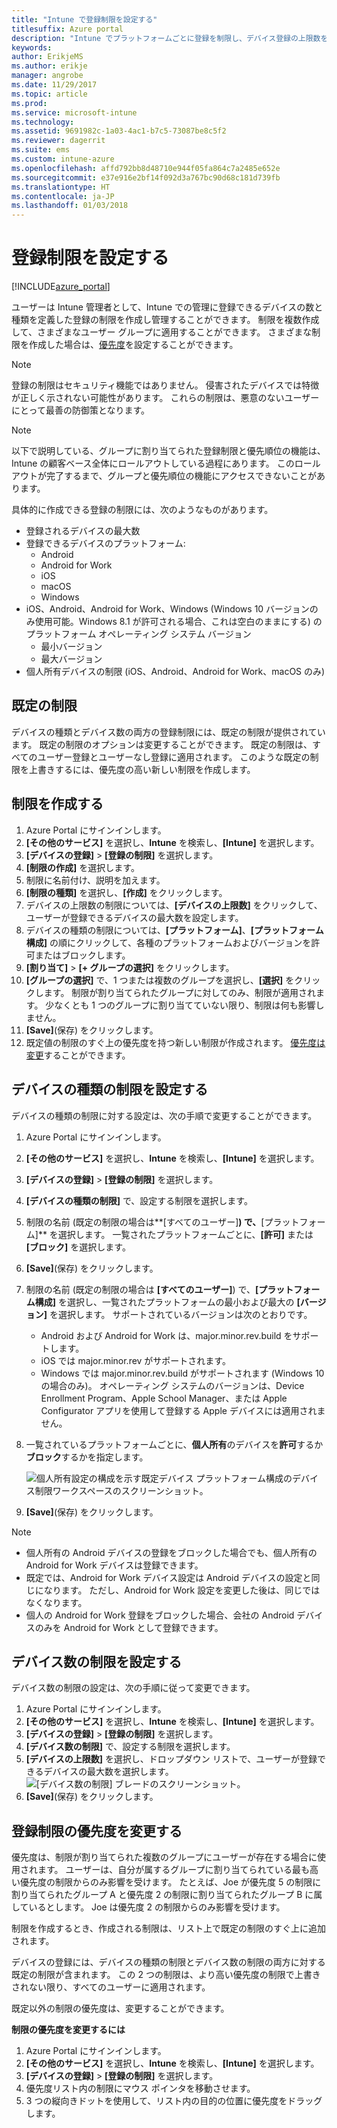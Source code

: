 ```yaml
---
title: "Intune で登録制限を設定する"
titlesuffix: Azure portal
description: "Intune でプラットフォームごとに登録を制限し、デバイス登録の上限数を設定します。 \""
keywords: 
author: ErikjeMS
ms.author: erikje
manager: angrobe
ms.date: 11/29/2017
ms.topic: article
ms.prod: 
ms.service: microsoft-intune
ms.technology: 
ms.assetid: 9691982c-1a03-4ac1-b7c5-73087be8c5f2
ms.reviewer: dagerrit
ms.suite: ems
ms.custom: intune-azure
ms.openlocfilehash: affd792bb8d48710e944f05fa864c7a2485e652e
ms.sourcegitcommit: e37e916e2bf14f092d3a767bc90d68c181d739fb
ms.translationtype: HT
ms.contentlocale: ja-JP
ms.lasthandoff: 01/03/2018
---
```

# <a name="set-enrollment-restrictions"></a>登録制限を設定する

[!INCLUDE[azure_portal](./includes/azure_portal.md)]

ユーザーは Intune 管理者として、Intune での管理に登録できるデバイスの数と種類を定義した登録の制限を作成し管理することができます。 制限を複数作成して、さまざまなユーザー グループに適用することができます。 さまざまな制限を作成した場合は、[優先度](#change-enrollment-restriction-priority)を設定することができます。

>[!NOTE]
>登録の制限はセキュリティ機能ではありません。 侵害されたデバイスでは特徴が正しく示されない可能性があります。 これらの制限は、悪意のないユーザーにとって最善の防御策となります。

>[!NOTE]
>以下で説明している、グループに割り当てられた登録制限と優先順位の機能は、Intune の顧客ベース全体にロールアウトしている過程にあります。 このロールアウトが完了するまで、グループと優先順位の機能にアクセスできないことがあります。 

具体的に作成できる登録の制限には、次のようなものがあります。

- 登録されるデバイスの最大数
- 登録できるデバイスのプラットフォーム:
  - Android
  - Android for Work
  - iOS
  - macOS
  - Windows
- iOS、Android、Android for Work、Windows (Windows 10 バージョンのみ使用可能。Windows 8.1 が許可される場合、これは空白のままにする) のプラットフォーム オペレーティング システム バージョン
  - 最小バージョン
  - 最大バージョン
- 個人所有デバイスの制限 (iOS、Android、Android for Work、macOS のみ)

## <a name="default-restrictions"></a>既定の制限

デバイスの種類とデバイス数の両方の登録制限には、既定の制限が提供されています。 既定の制限のオプションは変更することができます。 既定の制限は、すべてのユーザー登録とユーザーなし登録に適用されます。 このような既定の制限を上書きするには、優先度の高い新しい制限を作成します。

## <a name="create-a-restriction"></a>制限を作成する

1. Azure Portal にサインインします。
2. **[その他のサービス]** を選択し、**Intune** を検索し、**[Intune]** を選択します。
3. **[デバイスの登録]** > **[登録の制限]** を選択します。
4. **[制限の作成]** を選択します。
5. 制限に名前付け、説明を加えます。
6. **[制限の種類]** を選択し、**[作成]** をクリックします。
7. デバイスの上限数の制限については、**[デバイスの上限数]** をクリックして、ユーザーが登録できるデバイスの最大数を設定します。
8. デバイスの種類の制限については、**[プラットフォーム]**、**[プラットフォーム構成]** の順にクリックして、各種のプラットフォームおよびバージョンを許可またはブロックします。
9. **[割り当て]** > **[+ グループの選択]** をクリックします。
10. **[グループの選択]** で、1 つまたは複数のグループを選択し、**[選択]** をクリックします。 制限が割り当てられたグループに対してのみ、制限が適用されます。 少なくとも 1 つのグループに割り当てていない限り、制限は何も影響しません。
11. **[Save]**(保存) をクリックします。
12. 既定値の制限のすぐ上の優先度を持つ新しい制限が作成されます。 [優先度は変更](#change-enrollment-restriction-priority)することができます。

## <a name="set-device-type-restrictions"></a>デバイスの種類の制限を設定する

デバイスの種類の制限に対する設定は、次の手順で変更することができます。

1. Azure Portal にサインインします。
2. **[その他のサービス]** を選択し、**Intune** を検索し、**[Intune]** を選択します。
3. **[デバイスの登録]** > **[登録の制限]** を選択します。
4. **[デバイスの種類の制限]** で、設定する制限を選択します。
5. 制限の名前 (既定の制限の場合は**[すべてのユーザー]**) で、**[プラットフォーム]** を選択します。 一覧されたプラットフォームごとに、**[許可]** または **[ブロック]** を選択します。
6. **[Save]**(保存) をクリックします。
7. 制限の名前 (既定の制限の場合は **[すべてのユーザー]**) で、**[プラットフォーム構成]** を選択し、一覧されたプラットフォームの最小および最大の **[バージョン]** を選択します。 サポートされているバージョンは次のとおりです。
   - Android および Android for Work は、major.minor.rev.build をサポートします。
   - iOS では major.minor.rev がサポートされます。
   - Windows では major.minor.rev.build がサポートされます (Windows 10 の場合のみ)。
   オペレーティング システムのバージョンは、Device Enrollment Program、Apple School Manager、または Apple Configurator アプリを使用して登録する Apple デバイスには適用されません。 
8. 一覧されているプラットフォームごとに、**個人所有**のデバイスを**許可**するか**ブロック**するかを指定します。

    ![個人所有設定の構成を示す既定デバイス プラットフォーム構成のデバイス制限ワークスペースのスクリーンショット。](media/device-restrictions-platform-configurations.png)
9. **[Save]**(保存) をクリックします。

>[!NOTE]
>- 個人所有の Android デバイスの登録をブロックした場合でも、個人所有の Android for Work デバイスは登録できます。
>- 既定では、Android for Work デバイス設定は Android デバイスの設定と同じになります。 ただし、Android for Work 設定を変更した後は、同じではなくなります。
>- 個人の Android for Work 登録をブロックした場合、会社の Android デバイスのみを Android for Work として登録できます。

## <a name="set-device-limit-restrictions"></a>デバイス数の制限を設定する

デバイス数の制限の設定は、次の手順に従って変更できます。

1. Azure Portal にサインインします。
2. **[その他のサービス]** を選択し、**Intune** を検索し、**[Intune]** を選択します。
3. **[デバイスの登録]** > **[登録の制限]** を選択します。
4. **[デバイス数の制限]** で、設定する制限を選択します。
5. **[デバイスの上限数]** を選択し、ドロップダウン リストで、ユーザーが登録できるデバイスの最大数を選択します。
    ![[デバイス数の制限] ブレードのスクリーンショット。](./media/device-restrictions-limit.png)
6. **[Save]**(保存) をクリックします。

## <a name="change-enrollment-restriction-priority"></a>登録制限の優先度を変更する

優先度は、制限が割り当てられた複数のグループにユーザーが存在する場合に使用されます。 ユーザーは、自分が属するグループに割り当てられている最も高い優先度の制限からのみ影響を受けます。 たとえば、Joe が優先度 5 の制限に割り当てられたグループ A と優先度 2 の制限に割り当てられたグループ B に属しているとします。 Joe は優先度 2 の制限からのみ影響を受けます。 

制限を作成するとき、作成される制限は、リスト上で既定の制限のすぐ上に追加されます。

デバイスの登録には、デバイスの種類の制限とデバイス数の制限の両方に対する既定の制限が含まれます。 この 2 つの制限は、より高い優先度の制限で上書きされない限り、すべてのユーザーに適用されます。 

既定以外の制限の優先度は、変更することができます。 

**制限の優先度を変更するには**

1. Azure Portal にサインインします。
2. **[その他のサービス]** を選択し、**Intune** を検索し、**[Intune]** を選択します。
3. **[デバイスの登録]** > **[登録の制限]** を選択します。
4. 優先度リスト内の制限にマウス ポインタを移動させます。
5. 3 つの縦向きドットを使用して、リスト内の目的の位置に優先度をドラッグします。





